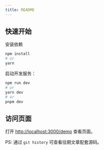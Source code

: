 ```yaml
---
title: README
---
```


## 快速开始

安装依赖

```bash
npm install
# or
yarn
```

启动开发服务：

```bash
npm run dev
# or
yarn dev
# or
pnpm dev
```

## 访问页面

打开 [http://localhost:3000/demo](http://localhost:3000/demo) 查看页面。

PS: 通过 `git history` 可查看往期文章配套源码。
